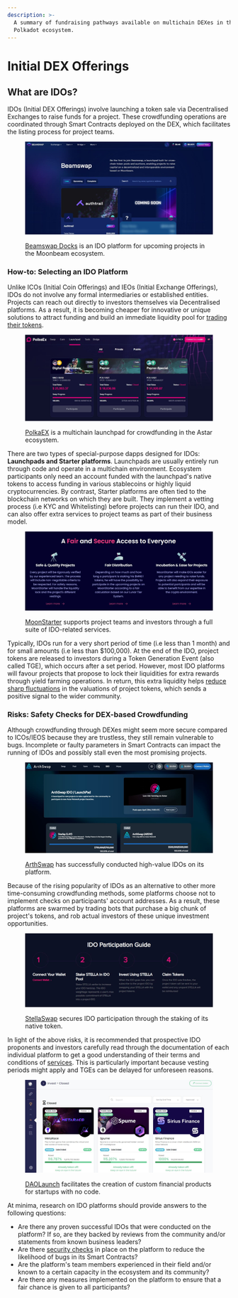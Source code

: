 ```yaml
---
description: >-
  A summary of fundraising pathways available on multichain DEXes in the
  Polkadot ecosystem.
---
```


# Initial DEX Offerings

## What are IDOs?

IDOs (Initial DEX Offerings) involve launching a token sale via Decentralised Exchanges to raise funds for a project. These crowdfunding operations are coordinated through Smart Contracts deployed on the DEX, which facilitates the listing process for project teams.

<figure><img src="../../../.gitbook/assets/O_IDOBeamswap.JPG" alt="The homepage of Beamswap platform, where projects can participate in Initial Dex Offering (IDO)"><figcaption><p><a href="https://app.beamswap.io/launchpad">Beamswap Docks</a> is an IDO platform for upcoming projects in the Moonbeam ecosystem.</p></figcaption></figure>



### How-to: Selecting an IDO Platform

Unlike ICOs (Initial Coin Offerings) and IEOs (Initial Exchange Offerings), IDOs do not involve any formal intermediaries or established entities. Projects can reach out directly to investors themselves via Decentralised platforms. As a result, it is becoming cheaper for innovative or unique solutions to attract funding and build an immediate liquidity pool for [trading their tokens](../swapping/pairs-availability.md).

<figure><img src="../../../.gitbook/assets/O_IDOPolkaEx (1).JPG" alt="The Launchpad page of PolkaEx platform, with three projects participating in Initial Dex Offering (IDO)"><figcaption><p><a href="https://app.polkaex.io/launchpad">PolkaEX</a> is a multichain launchpad for crowdfunding in the Astar ecosystem. </p></figcaption></figure>



There are two types of special-purpose dapps designed for IDOs: **Launchpads and Starter platforms**. Launchpads are usually entirely run through code and operate in a multichain environment. Ecosystem participants only need an account funded with the launchpad's native tokens to access funding in various stablecoins or highly liquid cryptocurrencies. By contrast, Starter platforms are often tied to the blockchain networks on which they are built. They implement a vetting process (i.e KYC and Whitelisting) before projects can run their IDO, and can also offer extra services to project teams as part of their business model.

<figure><img src="../../../.gitbook/assets/O_IDOMoonStarter.JPG" alt="A screenshot of MoonStarter homepage indicating the three key IDO-related services that they offer, involving rigorous project verification, fair distribution to IDO participants and expansive projects&#x27; exposure to potential participants."><figcaption><p><a href="https://moonstarter.net/">MoonStarter</a> supports project teams and investors through a full suite of IDO-related services.</p></figcaption></figure>



Typically, IDOs run for a very short period of time (i.e less than 1 month) and for small amounts (i.e less than $100,000). At the end of the IDO, project tokens are released to investors during a Token Generation Event (also called TGE), which occurs after a set period. However, most IDO platforms will favour projects that propose to lock their liquidities for extra rewards through yield farming operations. In return, this extra liquidity helps [reduce sharp fluctuations](../swapping/portfolio-management.md) in the valuations of project tokens, which sends a positive signal to the wider community.



### Risks: Safety Checks for DEX-based Crowdfunding

Although crowdfunding through DEXes might seem more secure compared to ICOs/IEOS because they are trustless, they still remain vulnerable to bugs. Incomplete or faulty parameters in Smart Contracts can impact the running of IDOs and possibly stall even the most promising projects.&#x20;

<figure><img src="../../../.gitbook/assets/O_IDOArthSwap.JPG" alt="The IDO page of ArtSwap platform. "><figcaption><p><a href="https://app.arthswap.org/#/idos">ArthSwap</a> has successfully conducted high-value IDOs on its platform.</p></figcaption></figure>



Because of the rising popularity of IDOs as an alternative to other more time-consuming crowdfunding methods, some platforms choose not to implement checks on participants' account addresses. As a result, these platforms are swarmed by trading bots that purchase a big chunk of project's tokens, and rob actual investors of these unique investment opportunities.

<figure><img src="../../../.gitbook/assets/O_IDOStellaSwap.JPG" alt="A 4-step guide to participating on StellaSwap&#x27;s Initial Dex Offering (IDO)"><figcaption><p><a href="https://stellaswap.com/launchpad">StellaSwap</a> secures IDO participation through the staking of its native token.</p></figcaption></figure>



In light of the above risks, it is recommended that prospective IDO proponents and investors carefully read through the documentation of each individual platform to get a good understanding of their terms and conditions of [services](../../5.regulations/platforms/services.md). This is particularly important because vesting periods might apply and TGEs can be delayed for unforeseen reasons.

<figure><img src="../../../.gitbook/assets/O_IDODAOlaunch.JPG" alt="A screenhot of DAOLaunch platform&#x27;s investment page showing three closed public sales."><figcaption><p><a href="https://app.daolaunch.net/">DAOLaunch</a> facilitates the creation of custom financial products for startups with no code.  </p></figcaption></figure>



At minima, research on IDO platforms should provide answers to the following questions:&#x20;

* Are there any proven successful IDOs that were conducted on the platform? If so, are they backed by reviews from the community and/or statements from known business leaders?
* Are there [security checks](../../4.social-support/github.md) in place on the platform to reduce the likelihood of bugs in its Smart Contracts? &#x20;
* Are the platform's team members experienced in their field and/or known to a certain capacity in the ecosystem and its community?
* Are there any measures implemented on the platform to ensure that a fair chance is given to all participants?

